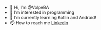 - 👋 Hi, I’m @VolpeBA
- 👀 I’m interested in programming
- 🌱 I’m currently learning Kotlin and Android!
- 📫 How to reach me [Linkedin](https://www.linkedin.com/in/brunovolpedearaujo/)

<!---
VolpeBA/VolpeBA is a ✨ special ✨ repository because its `README.md` (this file) appears on your GitHub profile.
You can click the Preview link to take a look at your changes.
--->

